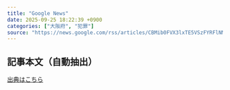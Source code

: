 ```yaml
---
title: "Google News"
date: 2025-09-25 18:22:39 +0900
categories: ["大阪府", "犯罪"]
source: "https://news.google.com/rss/articles/CBMib0FVX3lxTE5VSzFYRFlNMnFEanB2bDhGV1R5S1J1dUlrX1FzVGV1ZUNSZHNDUzdWYzhOVllhaWdwQUxUQWJ4Z1lrSXUwS2NnZVNzOExPOTMtTk51QTNCei1CT1Bpc1ZkUnhtX3ZQOUo1cWNyNnE5OA?oc=5"
---
```


## 記事本文（自動抽出）
<body class="y0K44d EA71Tc" id="readabilityBody"></body>

[出典はこちら](https://news.google.com/rss/articles/CBMib0FVX3lxTE5VSzFYRFlNMnFEanB2bDhGV1R5S1J1dUlrX1FzVGV1ZUNSZHNDUzdWYzhOVllhaWdwQUxUQWJ4Z1lrSXUwS2NnZVNzOExPOTMtTk51QTNCei1CT1Bpc1ZkUnhtX3ZQOUo1cWNyNnE5OA?oc=5)
